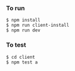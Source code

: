 

### To run

```
$ npm install
$ npm run client-install
$ npm run dev
```

### To test

```
$ cd client
$ npm test a
```

